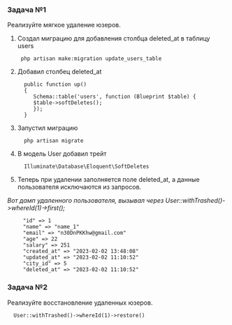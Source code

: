 ### Задача №1

Реализуйте мягкое удаление юзеров.

1. Создал миграцию для добавления столбца deleted_at в таблицу users

        php artisan make:migration update_users_table

2. Добавил столбец deleted_at

         public function up()
         {
            Schema::table('users', function (Blueprint $table) {
            $table->softDeletes();
            });
         }
3. Запустил миграцию

         php artisan migrate

4. В модель User добавил трейт

         Illuminate\Database\Eloquent\SoftDeletes

5. Теперь при удалении заполняется поле deleted_at, а данные пользователя исключаются из запросов.

_Вот дамп удаленного пользователя, вызывал через User::withTrashed()->whereId(1)->first();_

         "id" => 1
         "name" => "name_1"
         "email" => "n30DnPKKhw@gmail.com"
         "age" => 22
         "salary" => 251
         "created_at" => "2023-02-02 13:48:08"
         "updated_at" => "2023-02-02 11:10:52"
         "city_id" => 5
         "deleted_at" => "2023-02-02 11:10:52"

### Задача №2

Реализуйте восстановление удаленных юзеров.

      User::withTrashed()->whereId(1)->restore()
